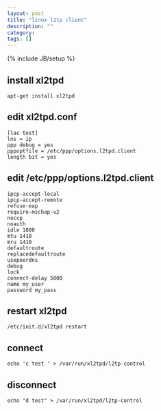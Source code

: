 ```yaml
---
layout: post
title: "linux l2tp client"
description: ""
category: 
tags: []
---
```

{% include JB/setup %}
## install xl2tpd
	apt-get install xl2tpd
## edit xl2tpd.conf
	[lac test]
	lns = ip
	ppp debug = yes
	pppoptfile = /etc/ppp/options.l2tpd.client
	length bit = yes


## edit /etc/ppp/options.l2tpd.client

	ipcp-accept-local
	ipcp-accept-remote
	refuse-eap
	require-mschap-v2
	noccp
	noauth
	idle 1800
	mtu 1410
	mru 1410
	defaultroute
	replacedefaultroute
	usepeerdns
	debug
	lock
	connect-delay 5000
	name my_user
	password my_pass

## restart xl2tpd
	/etc/init.d/xl2tpd restart
## connect

	echo 'c test ' > /var/run/xl2tpd/l2tp-control

## disconnect

	echo "d test" > /var/run/xl2tpd/l2tp-control
